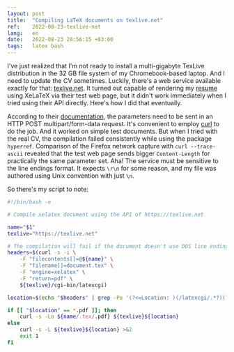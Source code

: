 ```yaml
---
layout: post
title:  "Compiling LaTeX documents on texlive.net"
ref:    2022-08-23-texlive-net
lang:   en
date:   2022-08-23 20:56:15 +03:00
tags:   latex bash
---
```


I've just realized that I'm not ready to install a multi-gigabyte TexLive
distribution in the 32&nbsp;GB file system of my Chromebook-based laptop.
And I need to update the CV sometimes. Luckily, there's a web service available
exactly for that: [texlive.net](https://texlive.net). It turned out capable of
rendering my [resume](/assets/sakhnik.pdf) using XeLaTeX via their test web
page, but it didn't work immediately when I tried using their API directly.
Here's how I did that eventually.

According to their
[documentation](https://davidcarlisle.github.io/latexcgi/#http-requests), the
parameters need to be sent in an HTTP POST multipart/form-data request. It's
convenient to employ [curl](https://curl.se) to do the job. And it worked on simple
test documents. But when I tried with the real CV, the compilation failed
consistently while using the package `hyperref`. Comparison of the Firefox network
capture with `curl --trace-ascii` revealed that the test web page sends
bigger `Content-Length` for practically the same parameter set. Aha! The
service must be sensitive to the line endings format. It expects `\r\n` for some
reason, and my file was authored using Unix convention with just `\n`.

So there's my script to note:

```bash
#!/bin/bash -e

# Compile xelatex document using the API of https://texlive.net

name="$1"
texlive="https://texlive.net"

# The compilation will fail if the document doesn't use DOS line endings CRLF
headers=$(curl -s -i \
    -F "filecontents[]=@${name}" \
    -F "filename[]=document.tex" \
    -F "engine=xelatex" \
    -F "return=pdf" \
    ${texlive}/cgi-bin/latexcgi)

location=$(echo "$headers" | grep -Po '(?<=Location: )(/latexcgi/.*?)(?=\r)')

if [[ "$location" == *.pdf ]]; then
    curl -s -Lo ${name/.tex/.pdf} ${texlive}${location}
else
    curl -s -L ${texlive}${location} >&2
    exit 1
fi
```
